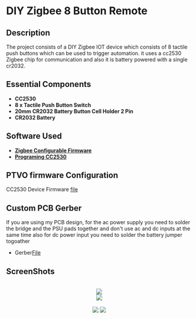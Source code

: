 <h1>DIY Zigbee 8 Button Remote </h1> 


<h2>Description</h2>
The project consists of a  DIY Zigbee  IOT device which consists of 8 tactile push buttons which can be used to trigger automation. it uses a cc2530 Zigbee chip for  communication and also it is battery powered with a single cr2032. 

<h2>Essential Components</h2>

- <b>CC2530</b> 
- <b>8 x Tactile Push Button Switch</b>
- <b>20mm CR2032 Battery Button Cell Holder 2 Pin </b>
- <b>CR2032 Battery</b>






<h2>Software  Used </h2>

- <b>[Zigbee Configurable Firmware](https://ptvo.info/zigbee-switch-configurable-firmware-v2-210/)</b>
- <b>[Programing CC2530](https://blog.boris-wach.de/permalink/265)</b>


 <h2>PTVO firmware Configuration </h2>

CC2530 Device Firmware [file]()
 

<h2>Custom PCB Gerber</h2>


 If you are using my PCB design, for the ac power supply you need to solder the bridge and the PSU pads together and don't use ac and dc inputs at the same time also for dc power input you need to solder the battery jumper togoather 
  
   -  Gerber[File](https://github.com/delta010/Zigbee-Energy-Monitor/blob/main/zigbeepzem.zip)
 
<h2>ScreenShots</h2> 

<p align="center">
 <br/>
<img src="https://github.com/delta010/Zigbee-Energy-Monitor/assets/29528880/5a0b0df7-fcdf-4106-926f-9a0a39c8d6a9" />
<br />


<img src="https://github.com/delta010/Zigbee-Energy-Monitor/assets/29528880/def497b7-8cd3-48a2-bcf2-04cbe828027e"/>
<br />
<br />

<img src="https://github.com/delta010/Zigbee-Energy-Monitor/assets/29528880/71855a93-a9ec-45e8-9b36-9bdfa8f40598"/>

<img src="https://github.com/delta010/Zigbee-Energy-Monitor/assets/29528880/2e4d5bfa-cc3c-47b3-a0ea-4ea200192c8a"/>
</p>

<!--
 ```diff
- text in red
+ text in green
! text in orange
# text in gray
@@ text in purple (and bold)@@
```
--!>
